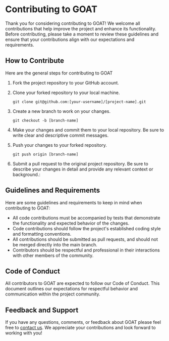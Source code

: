 # Contributing to GOAT

Thank you for considering contributing to GOAT! We welcome all contributions that help improve the project and enhance its functionality. Before contributing, please take a moment to review these guidelines and ensure that your contributions align with our expectations and requirements.

## How to Contribute

Here are the general steps for contributing to GOAT

1. Fork the project repository to your GitHub account.
2. Clone your forked repository to your local machine.

    `git clone git@github.com:[your-username]/[project-name].git`

3. Create a new branch to work on your changes.

    `git checkout -b [branch-name]`

4. Make your changes and commit them to your local repository. Be sure to write clear and descriptive commit messages.
5. Push your changes to your forked repository.

    `git push origin [branch-name]`

6. Submit a pull request to the original project repository. Be sure to describe your changes in detail and provide any relevant context or background.:

## Guidelines and Requirements

Here are some guidelines and requirements to keep in mind when contributing to GOAT:

- All code contributions must be accompanied by tests that demonstrate the functionality and expected behavior of the changes.
- Code contributions should follow the project's established coding style and formatting conventions.
- All contributions should be submitted as pull requests, and should not be merged directly into the main branch.
- Contributors should be respectful and professional in their interactions with other members of the community.

## Code of Conduct

All contributors to GOAT are expected to follow our Code of Conduct. This document outlines our expectations for respectful behavior and communication within the project community.

## Feedback and Support

If you have any questions, comments, or feedback about GOAT please feel free to [contact us](mailto:info@plan4better.de). We appreciate your contributions and look forward to working with you!

